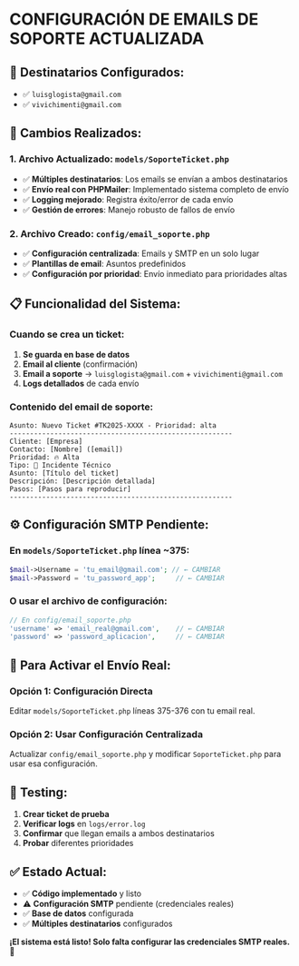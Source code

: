 # CONFIGURACIÓN DE EMAILS DE SOPORTE ACTUALIZADA

## 📧 **Destinatarios Configurados:**

- ✅ `luisglogista@gmail.com`
- ✅ `vivichimenti@gmail.com`

## 🔧 **Cambios Realizados:**

### **1. Archivo Actualizado: `models/SoporteTicket.php`**

- ✅ **Múltiples destinatarios**: Los emails se envían a ambos destinatarios
- ✅ **Envío real con PHPMailer**: Implementado sistema completo de envío
- ✅ **Logging mejorado**: Registra éxito/error de cada envío
- ✅ **Gestión de errores**: Manejo robusto de fallos de envío

### **2. Archivo Creado: `config/email_soporte.php`**

- ✅ **Configuración centralizada**: Emails y SMTP en un solo lugar
- ✅ **Plantillas de email**: Asuntos predefinidos
- ✅ **Configuración por prioridad**: Envío inmediato para prioridades altas

## 📋 **Funcionalidad del Sistema:**

### **Cuando se crea un ticket:**

1. **Se guarda en base de datos**
2. **Email al cliente** (confirmación)
3. **Email a soporte** → `luisglogista@gmail.com` + `vivichimenti@gmail.com`
4. **Logs detallados** de cada envío

### **Contenido del email de soporte:**

```
Asunto: Nuevo Ticket #TK2025-XXXX - Prioridad: alta
-------------------------------------------------------
Cliente: [Empresa]
Contacto: [Nombre] ([email])
Prioridad: 🔥 Alta
Tipo: 🚨 Incidente Técnico
Asunto: [Título del ticket]
Descripción: [Descripción detallada]
Pasos: [Pasos para reproducir]
-------------------------------------------------------
```

## ⚙️ **Configuración SMTP Pendiente:**

### **En `models/SoporteTicket.php` línea ~375:**

```php
$mail->Username = 'tu_email@gmail.com'; // ← CAMBIAR
$mail->Password = 'tu_password_app';     // ← CAMBIAR
```

### **O usar el archivo de configuración:**

```php
// En config/email_soporte.php
'username' => 'email_real@gmail.com',    // ← CAMBIAR
'password' => 'password_aplicacion',     // ← CAMBIAR
```

## 🚀 **Para Activar el Envío Real:**

### **Opción 1: Configuración Directa**

Editar `models/SoporteTicket.php` líneas 375-376 con tu email real.

### **Opción 2: Usar Configuración Centralizada**

Actualizar `config/email_soporte.php` y modificar `SoporteTicket.php` para usar esa configuración.

## 📝 **Testing:**

1. **Crear ticket de prueba**
2. **Verificar logs** en `logs/error.log`
3. **Confirmar** que llegan emails a ambos destinatarios
4. **Probar** diferentes prioridades

## ✅ **Estado Actual:**

- ✅ **Código implementado** y listo
- ⚠️ **Configuración SMTP** pendiente (credenciales reales)
- ✅ **Base de datos** configurada
- ✅ **Múltiples destinatarios** configurados

**¡El sistema está listo! Solo falta configurar las credenciales SMTP reales.** 🎯
